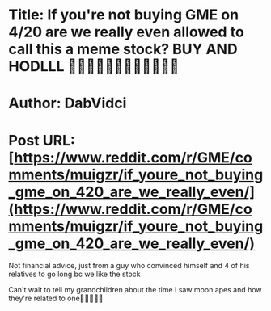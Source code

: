 # Title: If you're not buying GME on 4/20 are we really even allowed to call this a meme stock? BUY AND HODLLL 🚀🚀🚀💎💎💎🙌🙌🙌🚀🚀🚀
# Author: DabVidci
# Post URL: [https://www.reddit.com/r/GME/comments/muigzr/if_youre_not_buying_gme_on_420_are_we_really_even/](https://www.reddit.com/r/GME/comments/muigzr/if_youre_not_buying_gme_on_420_are_we_really_even/)


Not financial advice, just from a guy who convinced himself and 4 of his relatives to go long bc we like the stock

Can't wait to tell my grandchildren about the time I saw moon apes and how they're related to one🚀🚀🚀🚀🚀